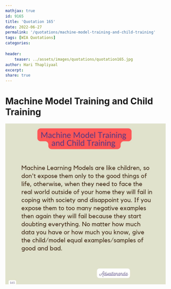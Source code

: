 ```yaml
---
mathjax: true
id: 9165
title: 'Quotation 165'
date: 2022-06-27
permalink: '/quotations/machine-model-training-and-child-training'
tags: [WIA Quotations] 
categories: 

header:
    teaser: ../assets/images/quotations/quotation165.jpg
author: Hari Thapliyaal 
excerpt:
share: true 
---
```


# Machine Model Training and Child Training

![Machine Model Training and Child Training](../assets/images/quotations/quotation165.jpg)
